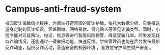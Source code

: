 # Campus-anti-fraud-system
校园反诈骗微信小程序，为师生打造坚固的反诈护盾。依托大数据分析，它会推送量身定制的反诈知识，涵盖刷单、网络贷款、冒充熟人等常见诈骗类型。同时，小程序能对可疑网址、电话、信息等进行智能风险预警，降低受骗几率。师生发现疑似诈骗情况，还能通过一键举报功能，快速反馈。学校管理员也能在后台发布最新反诈动态，组织反诈活动，营造安全的校园环境 ，全方位守护师生财产安全 。 
